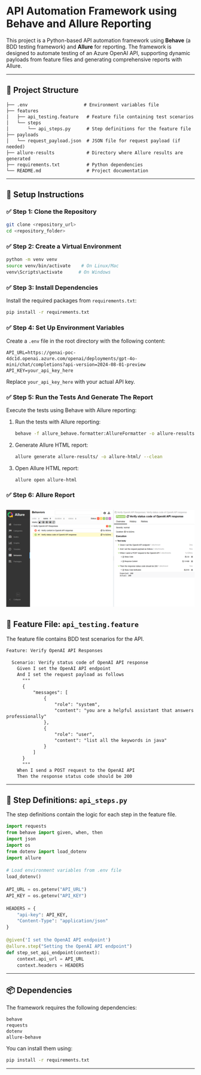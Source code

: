
# API Automation Framework using Behave and Allure Reporting

This project is a Python-based API automation framework using **Behave** (a BDD testing framework) and **Allure** for reporting. The framework is designed to automate testing of an Azure OpenAI API, supporting dynamic payloads from feature files and generating comprehensive reports with Allure.

---

## 📁 **Project Structure**

```
├── .env                     # Environment variables file
├── features
│   ├── api_testing.feature   # Feature file containing test scenarios
│   └── steps
│       └── api_steps.py      # Step definitions for the feature file
├── payloads
│   └── request_payload.json  # JSON file for request payload (if needed)
├── allure-results            # Directory where Allure results are generated
├── requirements.txt          # Python dependencies
└── README.md                 # Project documentation
```

---

## 🚀 **Setup Instructions**

### ✅ **Step 1: Clone the Repository**

```bash
git clone <repository_url>
cd <repository_folder>
```

### ✅ **Step 2: Create a Virtual Environment**

```bash
python -m venv venv
source venv/bin/activate    # On Linux/Mac
venv\Scripts\activate      # On Windows
```

### ✅ **Step 3: Install Dependencies**

Install the required packages from `requirements.txt`:

```bash
pip install -r requirements.txt
```

### ✅ **Step 4: Set Up Environment Variables**

Create a `.env` file in the root directory with the following content:

```
API_URL=https://genai-poc-4dc1d.openai.azure.com/openai/deployments/gpt-4o-mini/chat/completions?api-version=2024-08-01-preview
API_KEY=your_api_key_here
```

Replace `your_api_key_here` with your actual API key.

### ✅ **Step 5: Run the Tests And Generate The Report**

Execute the tests using Behave with Allure reporting:

1. Run the tests with Allure reporting:

   ```bash
   behave -f allure_behave.formatter:AllureFormatter -o allure-results
   ```

2. Generate Allure HTML report:

   ```bash
   allure generate allure-results/ -o allure-html/ --clean
   ```
3. Open Allure HTML report:

   ```bash
   allure open allure-html
   ```   

### ✅ **Step 6: Allure Report**
![Alt text](./report_screenshot/report.png)
---

## 📝 **Feature File: `api_testing.feature`**

The feature file contains BDD test scenarios for the API.

```gherkin
Feature: Verify OpenAI API Responses

  Scenario: Verify status code of OpenAI API response
    Given I set the OpenAI API endpoint
    And I set the request payload as follows
      """
      {
          "messages": [
              {
                  "role": "system",
                  "content": "you are a helpful assistant that answers professionally"
              },
              {
                  "role": "user",
                  "content": "list all the keywords in java"
              }
          ]
      }
      """
    When I send a POST request to the OpenAI API
    Then the response status code should be 200
```

---

## 📜 **Step Definitions: `api_steps.py`**

The step definitions contain the logic for each step in the feature file.

```python
import requests
from behave import given, when, then
import json
import os
from dotenv import load_dotenv
import allure

# Load environment variables from .env file
load_dotenv()

API_URL = os.getenv("API_URL")
API_KEY = os.getenv("API_KEY")

HEADERS = {
    "api-key": API_KEY,
    "Content-Type": "application/json"
}

@given('I set the OpenAI API endpoint')
@allure.step("Setting the OpenAI API endpoint")
def step_set_api_endpoint(context):
    context.api_url = API_URL
    context.headers = HEADERS

```

---

## 📦 **Dependencies**

The framework requires the following dependencies:

```text
behave
requests
dotenv
allure-behave
```

You can install them using:

```bash
pip install -r requirements.txt
```

---
